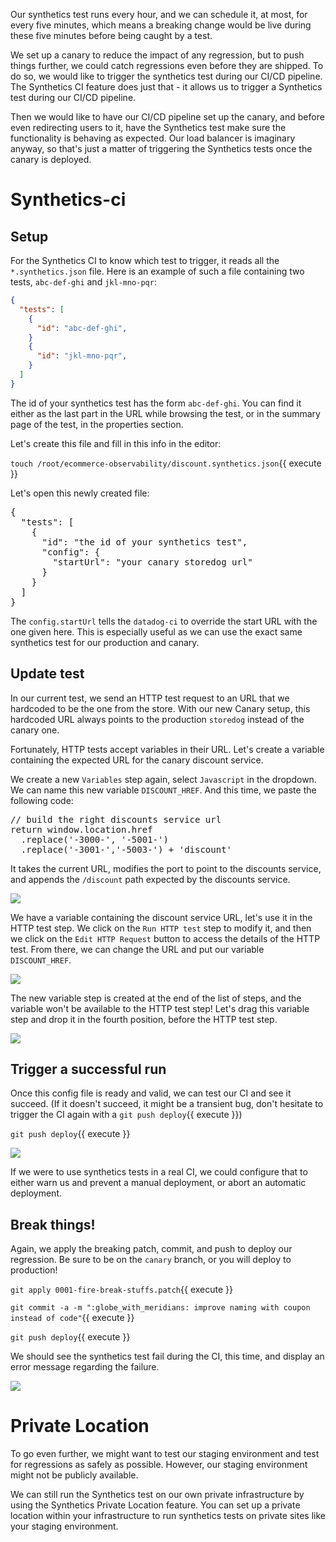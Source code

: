 Our synthetics test runs every hour, and we can schedule it, at most, for every five minutes, which means a breaking change would be live during these five minutes before being caught by a test.

We set up a canary to reduce the impact of any regression, but to push things further, we could catch regressions even before they are shipped.
To do so, we would like to trigger the synthetics test during our CI/CD pipeline.
The Synthetics CI feature does just that - it allows us to trigger a Synthetics test during our CI/CD pipeline.

Then we would like to have our CI/CD pipeline set up the canary, and before even redirecting users to it, have the Synthetics test make sure the functionality is behaving as expected.
Our load balancer is imaginary anyway, so that's just a matter of triggering the Synthetics tests once the canary is deployed.

# Synthetics-ci

## Setup

For the Synthetics CI to know which test to trigger, it reads all the `*.synthetics.json` file.
Here is an example of such a file containing two tests, `abc-def-ghi` and `jkl-mno-pqr`:

```json
{
  "tests": [
    {
      "id": "abc-def-ghi",
    }
    {
      "id": "jkl-mno-pqr",
    }
  ]
}
```

The id of your synthetics test has the form `abc-def-ghi`.
You can find it either as the last part in the URL while browsing the test, or in the summary page of the test, in the properties section.

Let's create this file and fill in this info in the editor:

`touch /root/ecommerce-observability/discount.synthetics.json`{{ execute }}

Let's open this newly created file:

<pre class="hljs file json" data-filename="/root/ecommerce-observability/discount.synthetics.json" data-target="replace">
{
  "tests": [
    {
      "id": "the id of your synthetics test",
      "config": {
        "startUrl": "your canary storedog url"
      }
    }
  ]
}
</pre>

The `config.startUrl` tells the `datadog-ci` to override the start URL with the one given here.
This is especially useful as we can use the exact same synthetics test for our production and canary.

## Update test

In our current test, we send an HTTP test request to an URL that we hardcoded to be the one from the store.
With our new Canary setup, this hardcoded URL always points to the production `storedog` instead of the canary one.

Fortunately, HTTP tests accept variables in their URL.
Let's create a variable containing the expected URL for the canary discount service.

We create a new `Variables` step again, select `Javascript` in the dropdown.
We can name this new variable `DISCOUNT_HREF`.
And this time, we paste the following code:

<pre class="hljs file javascript" data-target="clipboard">
// build the right discounts service url
return window.location.href
  .replace('-3000-', '-5001-')
  .replace('-3001-','-5003-') + 'discount'
</pre>

It takes the current URL, modifies the port to point to the discounts service, and appends the `/discount` path expected by the discounts service.

![](assets/synthetics-ci-1.png)

We have a variable containing the discount service URL, let's use it in the HTTP test step.
We click on the `Run HTTP test` step to modify it, and then we click on the `Edit HTTP Request` button to access the details of the HTTP test.
From there, we can change the URL and put our variable `DISCOUNT_HREF`.

![](assets/synthetics-ci-2.png)

The new variable step is created at the end of the list of steps, and the variable won't be available to the HTTP test step!
Let's drag this variable step and drop it in the fourth position, before the HTTP test step.

![](assets/synthetics-ci-3.png)

## Trigger a successful run

Once this config file is ready and valid, we can test our CI and see it succeed.
(If it doesn't succeed, it might be a transient bug, don't hesitate to trigger the CI again with a `git push deploy`{{ execute }})

`git push deploy`{{ execute }}

![](assets/synthetics-ci-ok.png)

If we were to use synthetics tests in a real CI, we could configure that to either warn us and prevent a manual deployment, or abort an automatic deployment.

## Break things!

Again, we apply the breaking patch, commit, and push to deploy our regression.
Be sure to be on the `canary` branch, or you will deploy to production!

`git apply 0001-fire-break-stuffs.patch`{{ execute }}

`git commit -a -m ":globe_with_meridians: improve naming with coupon instead of code"`{{ execute }}

`git push deploy`{{ execute }}

We should see the synthetics test fail during the CI, this time, and display an error message regarding the failure.

![](assets/synthetics-ci-fail.png)

# Private Location

To go even further, we might want to test our staging environment and test for regressions as safely as possible.
However, our staging environment might not be publicly available.

We can still run the Synthetics test on our own private infrastructure by using the Synthetics Private Location feature.
You can set up a private location within your infrastructure to run synthetics tests on private sites like your staging environment.